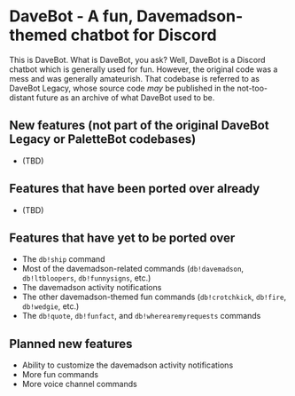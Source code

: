# DaveBot - A fun, Davemadson-themed chatbot for Discord

This is DaveBot. What is DaveBot, you ask? Well, DaveBot is a Discord chatbot which is generally used for fun. However, the original code was a mess and was generally amateurish. That codebase is referred to as DaveBot Legacy, whose source code *may* be published in the not-too-distant future as an archive of what DaveBot used to be.

## New features (not part of the original DaveBot Legacy or PaletteBot codebases)

* (TBD)

## Features that have been ported over already

* (TBD)

## Features that have yet to be ported over

* The `db!ship` command
* Most of the davemadson-related commands (`db!davemadson`, `db!ltbloopers`, `db!funnysigns`, etc.)
* The davemadson activity notifications
* The other davemadson-themed fun commands (`db!crotchkick`, `db!fire`, `db!wedgie`, etc.)
* The `db!quote`, `db!funfact`, and `db!wherearemyrequests` commands

## Planned new features

* Ability to customize the davemadson activity notifications
* More fun commands
* More voice channel commands
